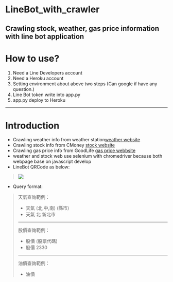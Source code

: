 # LineBot_with_crawler
Crawling stock, weather, gas price information with line bot application
---
# How to use?
1. Need a Line Developers account
2. Need a Heroku account
3. Setting environment about above two steps (Can google if have any question.)
4. Line Bot token write into app.py
5. app.py deploy to Heroku

---
# Introduction
* Crawling weather info from weather station[weather website](https://www.cwb.gov.tw/V8/C/W/OBS_County.html?ID=10017)
* Crawling stock info from CMoney [stock website](https://www.cmoney.tw/finance/f00025.aspx?s=2330)
* Crawling gas price info from GoodLife [gas price webbsite](https://gas.goodlife.tw)
* weather and stock web use selenium with chromedriver because both webpage base on javascript develop 
* LineBot QRCode as below:
> ![](https://i.ibb.co/cvLYgrN/989vvfpc.png)
* Query format:
> 天氣查詢範例：
> * 天氣 (北,中,南) (縣市)
> * 天氣 北 新北市 
> ---
> 股價查詢範例：
> * 股價 (股票代碼)
> * 股價 2330
> ---
> 油價查詢範例：
> * 油價
